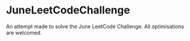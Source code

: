 # JuneLeetCodeChallenge
An attempt made to solve the June LeetCode Challenge. All optimisations are welcomed.
